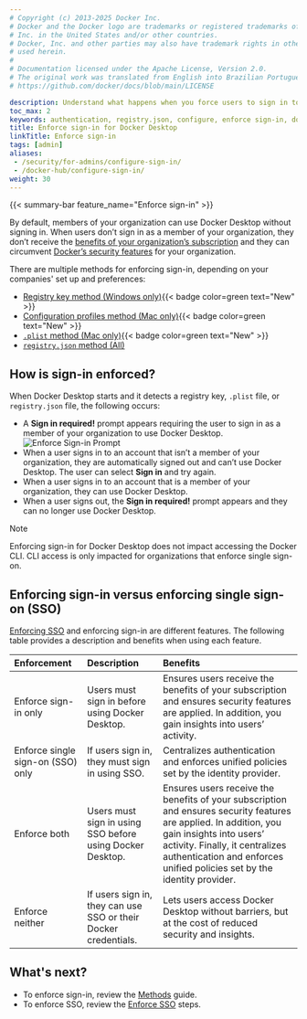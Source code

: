 ```yaml
---
# Copyright (c) 2013-2025 Docker Inc.
# Docker and the Docker logo are trademarks or registered trademarks of Docker,
# Inc. in the United States and/or other countries.
# Docker, Inc. and other parties may also have trademark rights in other terms
# used herein.
#
# Documentation licensed under the Apache License, Version 2.0.
# The original work was translated from English into Brazilian Portuguese.
# https://github.com/docker/docs/blob/main/LICENSE

description: Understand what happens when you force users to sign in to Docker Desktop
toc_max: 2
keywords: authentication, registry.json, configure, enforce sign-in, docker desktop, security, .plist, registry key, mac, windows
title: Enforce sign-in for Docker Desktop
linkTitle: Enforce sign-in
tags: [admin]
aliases:
 - /security/for-admins/configure-sign-in/
 - /docker-hub/configure-sign-in/
weight: 30
---
```

{{< summary-bar feature_name="Enforce sign-in" >}}

By default, members of your organization can use Docker Desktop without signing
in. When users don’t sign in as a member of your organization, they don’t
receive the [benefits of your organization’s
subscription](../../../subscription/details.md) and they can circumvent [Docker’s
security features](/manuals/security/for-admins/hardened-desktop/_index.md) for your organization.

There are multiple methods for enforcing sign-in, depending on your companies' set up and preferences:
- [Registry key method (Windows only)](methods.md#registry-key-method-windows-only){{< badge color=green text="New" >}}
- [Configuration profiles method (Mac only)](methods.md#configuration-profiles-method-mac-only){{< badge color=green text="New" >}}
- [`.plist` method (Mac only)](methods.md#plist-method-mac-only){{< badge color=green text="New" >}}
- [`registry.json` method (All)](methods.md#registryjson-method-all)

## How is sign-in enforced?

When Docker Desktop starts and it detects a registry key, `.plist` file, or `registry.json` file, the following occurs:

- A **Sign in required!** prompt appears requiring the user to sign
  in as a member of your organization to use Docker Desktop. ![Enforce Sign-in
  Prompt](../../images/enforce-sign-in.png?w=400)
- When a user signs in to an account that isn’t a member of your organization,
  they are automatically signed out and can’t use Docker Desktop. The user
  can select **Sign in** and try again.
- When a user signs in to an account that is a member of your organization, they
 can use Docker Desktop.
- When a user signs out, the **Sign in required!** prompt appears and they can
  no longer use Docker Desktop.

> [!NOTE]
>
> Enforcing sign-in for Docker Desktop does not impact accessing the Docker CLI. CLI access is only impacted for organizations that enforce single sign-on.

## Enforcing sign-in versus enforcing single sign-on (SSO)

[Enforcing SSO](/manuals/security/for-admins/single-sign-on/connect.md#optional-enforce-sso) and enforcing sign-in are different features. The following table provides a
description and benefits when using each feature.

| Enforcement                       | Description                                                     | Benefits                                                                                                                                                                                                                                                   |
|:----------------------------------|:----------------------------------------------------------------|:-----------------------------------------------------------------------------------------------------------------------------------------------------------------------------------------------------------------------------------------------------------|
| Enforce sign-in only              | Users must sign in before using Docker Desktop.                 | Ensures users receive the benefits of your subscription and ensures security features are applied. In addition, you gain insights into users’ activity.                                                                                                    |
| Enforce single sign-on (SSO) only | If users sign in, they must sign in using SSO.                  | Centralizes authentication and enforces unified policies set by the identity provider.                                                                                                                                                                     |
| Enforce both                      | Users must sign in using SSO before using Docker Desktop.       | Ensures users receive the benefits of your subscription and ensures security features are applied. In addition, you gain insights into users’ activity. Finally, it centralizes authentication and enforces unified policies set by the identity provider. |
| Enforce neither                   | If users sign in, they can use SSO or their Docker credentials. | Lets users access Docker Desktop without barriers, but at the cost of reduced security and insights.                                                                                                                                                  |

## What's next?

- To enforce sign-in, review the [Methods](/manuals/security/for-admins/enforce-sign-in/methods.md) guide.
- To enforce SSO, review the [Enforce SSO](/manuals/security/for-admins/single-sign-on/connect.md) steps.
